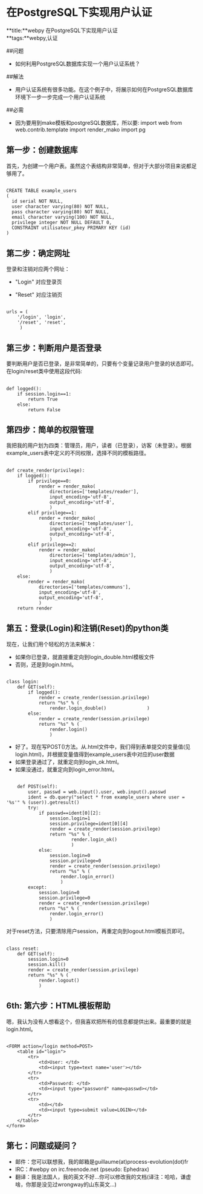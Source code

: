# 在PostgreSQL下实现用户认证
**title:**webpy 在PostgreSQL下实现用户认证  
**tags:**webpy,认证

##问题
- 如何利用PostgreSQL数据库实现一个用户认证系统？

##解法
- 用户认证系统有很多功能。在这个例子中，将展示如何在PostgreSQL数据库环境下一步一步完成一个用户认证系统

##必需
- 因为要用到make模板和postgreSQL数据库，所以要:
	import web
	from web.contrib.template import render_mako
	import pg

## 第一步：创建数据库
首先，为创建一个用户表。虽然这个表结构非常简单，但对于大部分项目来说都足够用了。

##
	CREATE TABLE example_users
	(
	  id serial NOT NULL,
	  user character varying(80) NOT NULL,
	  pass character varying(80) NOT NULL,
	  email character varying(100) NOT NULL,
	  privilege integer NOT NULL DEFAULT 0,
	  CONSTRAINT utilisateur_pkey PRIMARY KEY (id)
	)

## 第二步：确定网址
登录和注销对应两个网址：

- "Login" 对应登录页

- "Reset" 对应注销页

##
	urls = (
	 	'/login', 'login',
		'/reset', 'reset',
		 )



## 第三步：判断用户是否登录
要判断用户是否已登录，是非常简单的，只要有个变量记录用户登录的状态即可。在login/reset类中使用这段代码:

##
	def logged():
		if session.login==1:
			return True
		else:
			return False

## 第四步：简单的权限管理
我把我的用户划为四类：管理员，用户，读者（已登录），访客（未登录）。根据example_users表中定义的不同权限，选择不同的模板路径。

##
	def create_render(privilege):
		if logged():
			if privilege==0:
				render = render_mako(
					directories=['templates/reader'],
					input_encoding='utf-8',
					output_encoding='utf-8',
					)
			elif privilege==1:
				render = render_mako(
					directories=['templates/user'],
					input_encoding='utf-8',
					output_encoding='utf-8',
					)
			elif privilege==2:
				render = render_mako(
					directories=['templates/admin'],
					input_encoding='utf-8',
					output_encoding='utf-8',
					)
		else:
			render = render_mako(
				directories=['templates/communs'],
				input_encoding='utf-8',
				output_encoding='utf-8',
				)
		return render
	
## 第五：登录(Login)和注销(Reset)的python类
现在，让我们用个轻松的方法来解决：
- 如果你已登录，就直接重定向到login_double.html模板文件
- 否则，还是到login.html。

##
	class login:
		def GET(self):
			if logged():
				render = create_render(session.privilege)
				return "%s" % (
					render.login_double()				)
			else:
				render = create_render(session.privilege)
				return "%s" % (
					render.login()
					)

- 好了。现在写POST()方法。从.html文件中，我们得到表单提交的变量值(见login.html)，并根据变量值得到example_users表中对应的user数据
- 如果登录通过了，就重定向到login_ok.html。
- 如果没通过，就重定向到login_error.html。

##	
		def POST(self):
			user, passwd = web.input().user, web.input().passwd
			ident = db.query("select * from example_users where user = '%s'" % (user)).getresult()
			try:
				if passwd==ident[0][2]:
					session.login=1
					session.privilege=ident[0][4]
					render = create_render(session.privilege)
					return "%s" % (
							render.login_ok()
							)
				else:
					session.login=0
					session.privilege=0
					render = create_render(session.privilege)
					return "%s" % (
						render.login_error()
						)
			except:
				session.login=0
				session.privilege=0
				render = create_render(session.privilege)
				return "%s" % (
					render.login_error()
					)

对于reset方法，只要清除用户session，再重定向到logout.html模板页即可。
##
	class reset:
		def GET(self):
			session.login=0
			session.kill()
			render = create_render(session.privilege)
			return "%s" % (
				render.logout()
			 	)

## 6th: 第六步：HTML模板帮助
嗯，我认为没有人想看这个，但我喜欢把所有的信息都提供出来。最重要的就是login.html。

##
	<FORM action=/login method=POST>
		<table id="login">
			<tr>
				<td>User: </td>
				<td><input type=text name='user'></td>
			</tr>
			<tr>
				<td>Password: </td>
				<td><input type="password" name=passwd></td>
			</tr>
			<tr>
				<td></td>
				<td><input type=submit value=LOGIN></td>
			</tr>
		</table>
	</form>

## 第七：问题或疑问？
- 邮件：您可以联想我，我的邮箱是guillaume(at)process-evolution(dot)fr
- IRC：#webpy on irc.freenode.net (pseudo: Ephedrax) 
- 翻译：我是法国人，我的英文不好...你可以修改我的文档(译注：哈哈，谦虚啥，你那是没见过wrongway的山东英文...)
